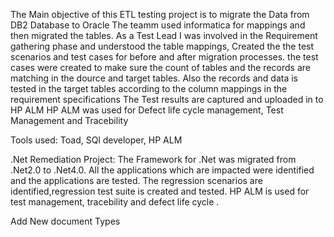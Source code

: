 The Main objective of this ETL testing project is to migrate the Data from DB2 Database to Oracle 
The teamm used informatica for mappings and then migrated the tables.
As a Test Lead I was involved in the Requirement gathering phase and understood the table mappings, 
Created the the test scenarios and test cases for before and after migration processes.
the test cases were created to make sure the count of tables and the records are matching in the dource and target tables.
Also the records and data is tested in the target tables according to the column mappings in the requirement specifications
The Test results are captured and uploaded in to HP ALM
HP ALM was used for Defect life cycle management, Test Management and Tracebility

Tools used: Toad, SQl developer, HP ALM

.Net Remediation Project:
The Framework for .Net was migrated from .Net2.0 to .Net4.0. All the applications which are impacted were identified and the applications are tested.
The regression scenarios are identified,regression test suite is created and tested.
HP ALM is used for test management, tracebility and defect life cycle .

Add New document Types
